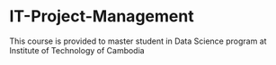 # IT-Project-Management
This course is provided to master student in Data Science program at Institute of Technology of Cambodia
